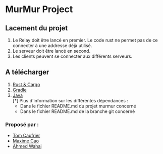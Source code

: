 # MurMur Project

## Lacement du projet
1. Le Relay doit être lancé en premier. Le code rust ne permet pas de ce connecter à une addresse déjà utilisé.
2. Le serveur doit être lancé en second. 
3. Les clients peuvent se connecter aux différents serveurs.

## A télécharger
1. [Rust & Cargo](https://doc.rust-lang.org/cargo/getting-started/installation.html)
2. [Gradle](https://gradle.org/install/)
3. [Java](https://www.oracle.com/be/java/technologies/downloads/#jdk17-windows)<br>
[*] Plus d'information sur les différentes dépendances : 
    - Dans le fichier README.md du projet murmur concerné
    - Dans le fichier README.md de la branche git concerné

### Proposé par :
- [Tom Caufrier](https://github.com/tomcauf)
- [Maxime Cao](https://github.com/Maxime-Cao)
- [Ahmed Wahaj](https://github.com/wahajahmed45)